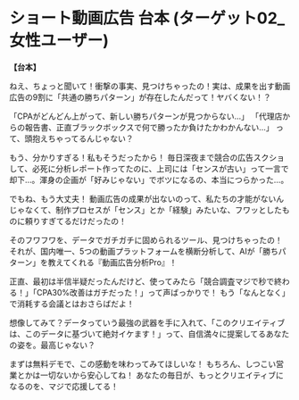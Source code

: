# ショート動画広告 台本 (ターゲット02_女性ユーザー)

**【台本】**

ねえ、ちょっと聞いて！衝撃の事実、見つけちゃったの！実は、成果を出す動画広告の9割に「共通の勝ちパターン」が存在したんだって！ヤバくない！？

「CPAがどんどん上がって、新しい勝ちパターンが見つからない…」
「代理店からの報告書、正直ブラックボックスで何で勝ったか負けたかわかんない…」
って、頭抱えちゃってるんじゃない？

もう、分かりすぎる！私もそうだったから！
毎日深夜まで競合の広告スクショして、必死に分析レポート作ってたのに、上司には「センスが古い」って一言で却下…。渾身の企画が「好みじゃない」でボツになるの、本当につらかった…。

でもね、もう大丈夫！
動画広告の成果が出ないのって、私たちの才能がないんじゃなくて、制作プロセスが「センス」とか「経験」みたいな、フワッとしたものに頼りすぎてるだけだったの！

そのフワフワを、データでガチガチに固められるツール、見つけちゃったの！
それが、国内唯一、5つの動画プラットフォームを横断分析して、AIが「勝ちパターン」を教えてくれる『動画広告分析Pro』！

正直、最初は半信半疑だったんだけど、使ってみたら「競合調査マジで秒で終わる！」「CPA30%改善はガチだった！」って声ばっかりで！
もう「なんとなく」で消耗する会議とはおさらばだよ！

想像してみて？データっていう最強の武器を手に入れて、「このクリエイティブは、このデータに基づいて絶対イケます！」って、自信満々に提案してるあなたの姿を。最高じゃない？

まずは無料デモで、この感動を味わってみてほしいな！
もちろん、しつこい営業とかは一切ないから安心してね！
あなたの毎日が、もっとクリエイティブになるのを、マジで応援してる！
